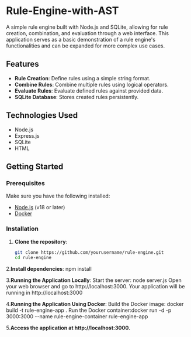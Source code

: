 # Rule-Engine-with-AST


A simple rule engine built with Node.js and SQLite, allowing for rule creation, combination, and evaluation through a web interface. This application serves as a basic demonstration of a rule engine's functionalities and can be expanded for more complex use cases.

## Features

- **Rule Creation**: Define rules using a simple string format.
- **Combine Rules**: Combine multiple rules using logical operators.
- **Evaluate Rules**: Evaluate defined rules against provided data.
- **SQLite Database**: Stores created rules persistently.

## Technologies Used

- Node.js
- Express.js
- SQLite
- HTML

## Getting Started

### Prerequisites

Make sure you have the following installed:

- [Node.js](https://nodejs.org/) (v18 or later)
- [Docker](https://www.docker.com/get-started)

### Installation

1. **Clone the repository**:
   ```bash
   git clone https://github.com/yourusername/rule-engine.git
   cd rule-engine
   
2.**Install dependencies**:
  npm install
  
3.**Running the Application Locally**:
    Start the server: node server.js
    Open your web browser and go to http://localhost:3000.
    Your application will be running in http://localhost:3000

4.**Running the Application Using Docker**:
      Build the Docker image: docker build -t rule-engine-app .
      Run the Docker container:docker run -d -p 3000:3000 --name rule-engine-container rule-engine-app
      
5.**Access the application at http://localhost:3000.**

  
